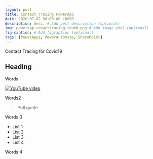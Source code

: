 ```yaml
---
layout: post
title: Contact Tracing PowerApp
date: 2020-07-02 00:00:00 +0000
description: desc. # Add post description (optional)
img: powerapp-conacttracing-thumb.png # Add image post (optional)
fig-caption: # Add figcaption (optional)
tags: [PowerApps, PowerAutomate, SharePoint]
---
```

Contact Tracing for Covid19

## Heading
Words

[![YouTube video](https://img.youtube.com/vi/qT7q4Y2pi3I/0.jpg)](https://www.youtube.com/embed/qT7q4Y2pi3I)

Words2

>Pull quote

Words 3

* List 1
* List 2
* List 3
* List 4

Words 4



